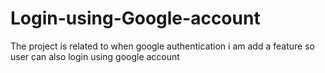 # Login-using-Google-account
The project is related to when google authentication i am add a feature so user can also login using google account
